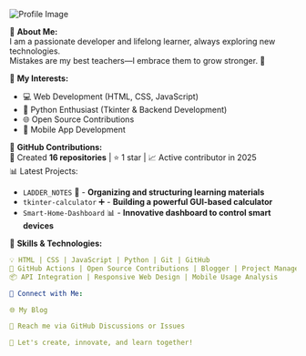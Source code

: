 ![Profile Image](https://bing.com/th/id/BCO.ac7bebd9-c167-419e-a572-986f2d07969e.png)


🔹 **About Me:**  
I am a passionate developer and lifelong learner, always exploring new technologies.  
Mistakes are my best teachers—I embrace them to grow stronger. 🚀  

🔹 **My Interests:**  
- 💻 Web Development (HTML, CSS, JavaScript)  
- 🐍 Python Enthusiast (Tkinter & Backend Development)  
- 🌐 Open Source Contributions  
- 📱 Mobile App Development  

🔹 **GitHub Contributions:**  
📌 Created **16 repositories** | ⭐ 1 star | 📈 Active contributor in 2025  
📊 Latest Projects:  
- `LADDER_NOTES` 📒 - **Organizing and structuring learning materials**  
- `tkinter-calculator` ➕ - **Building a powerful GUI-based calculator**  
- `Smart-Home-Dashboard` 📊 - **Innovative dashboard to control smart devices**  

🔹 **Skills & Technologies:**  
```yaml
💡 HTML | CSS | JavaScript | Python | Git | GitHub
🔧 GitHub Actions | Open Source Contributions | Blogger | Project Management
📦 API Integration | Responsive Web Design | Mobile Usage Analysis

🔹 Connect with Me:

🌐 My Blog

📧 Reach me via GitHub Discussions or Issues

🚀 Let's create, innovate, and learn together!
